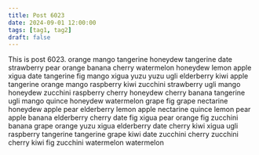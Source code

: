 ```yaml
---
title: Post 6023
date: 2024-09-01 12:00:00
tags: [tag1, tag2]
draft: false
---
```

This is post 6023.
orange
mango
tangerine
honeydew
tangerine
date
strawberry
pear
orange
banana
cherry
watermelon
honeydew
lemon
apple
xigua
date
tangerine
fig
mango
xigua
yuzu
yuzu
ugli
elderberry
kiwi
apple
tangerine
orange
mango
raspberry
kiwi
zucchini
strawberry
ugli
mango
honeydew
zucchini
raspberry
cherry
honeydew
cherry
banana
tangerine
ugli
mango
quince
honeydew
watermelon
grape
fig
grape
nectarine
honeydew
apple
pear
elderberry
lemon
apple
nectarine
quince
lemon
pear
apple
banana
elderberry
cherry
date
fig
xigua
pear
orange
fig
zucchini
banana
grape
orange
yuzu
xigua
elderberry
date
cherry
kiwi
xigua
ugli
raspberry
tangerine
tangerine
grape
kiwi
date
zucchini
cherry
zucchini
cherry
kiwi
fig
zucchini
watermelon
watermelon
